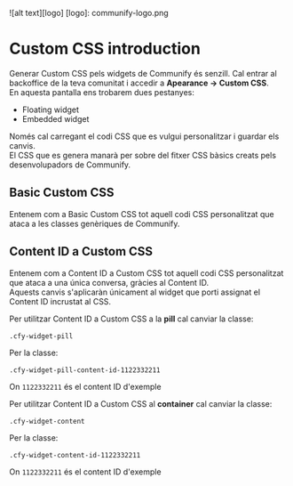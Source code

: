 ![alt text][logo]
[logo]: communify-logo.png
# Custom CSS introduction
 
Generar Custom CSS pels widgets de Communify és senzill. Cal entrar al backoffice de la teva comunitat i accedir a **Apearance -> Custom CSS**.   
En aquesta pantalla ens trobarem dues pestanyes:

* Floating widget
* Embedded widget

Només cal carregant el codi CSS que es vulgui personalitzar i guardar els canvis.   
El CSS que es genera manarà per sobre del fitxer CSS bàsics creats pels desenvolupadors de Communify.

## Basic Custom CSS

Entenem com a Basic Custom CSS tot aquell codi CSS personalitzat que ataca a les classes genèriques de Communify.   

## Content ID a Custom CSS 

Entenem com a Content ID a Custom CSS tot aquell codi CSS personalitzat que ataca a una única conversa, gràcies al Content ID.   
Aquests canvis s'aplicaràn únicament al widget que porti assignat el Content ID incrustat al CSS.

Per utilitzar Content ID a Custom CSS a la **pill** cal canviar la classe: 
    
    .cfy-widget-pill
    
Per la classe:

    .cfy-widget-pill-content-id-1122332211
    
On `1122332211` és el content ID d'exemple

Per utilitzar Content ID a Custom CSS al **container** cal canviar la classe: 
    
    .cfy-widget-content
        
Per la classe:

    .cfy-widget-content-id-1122332211
        
On `1122332211` és el content ID d'exemple



